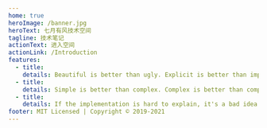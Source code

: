 ```yaml
---
home: true
heroImage: /banner.jpg
heroText: 七月有风技术空间
tagline: 技术笔记
actionText: 进入空间
actionLink: /Introduction
features:
  - title:
    details: Beautiful is better than ugly. Explicit is better than implicit. Simple is better than complex.
  - title:
    details: Simple is better than complex. Complex is better than complicated. Flat is better than nested. Sparse is better than dense.
  - title:
    details: If the implementation is hard to explain, it's a bad idea. If the implementation is easy to explain, it may be a good idea.
footer: MIT Licensed | Copyright © 2019-2021
---
```

